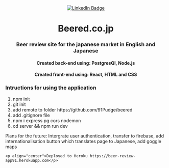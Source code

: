 
<div id="badges" align="center">
  <a href="https://www.linkedin.com/in/josh-h-34b566150/">
    <img src="https://img.shields.io/badge/LinkedIn-blue?style=for-the-badge&logo=linkedin&logoColor=white" alt="LinkedIn Badge"/>
  </a>



<h1>Beered.co.jp</h1>
                                                                                                                            

 <h3 align="center">Beer review site for the japanese market in English and Japanese</h3>

 <h4>Created back-end using: PostgresQl, Node.js</h4>
  <h4>Created front-end using: React, HTML and CSS</h4>
 
   <h3 align="left">Intructions for using the application</h3>
  <div align="left">
  <ol>
   <li>npm init</li>
   <li>git init</li>  
   <li>add remote to folder https://github.com/91Pudge/beered</li>  
   <li>add .gitignore file</li> 
   <li>npm i express pg cors nodemon</li>
   <li>cd server && npm run dev</li> 
  </ol>
    <p>Plans for the future: Intergrate user authentication, transfer to firebase, add internationalisation button which translates page to Japanese, add goggle maps </p>
    


    <p align="center">Deployed to Heroku https://beer-review-app91.herokuapp.com</p>
    
    
  </div>
